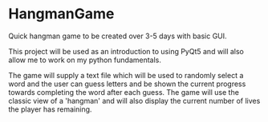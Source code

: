 # HangmanGame
Quick hangman game to be created over 3-5 days with basic GUI.

This project will be used as an introduction to using PyQt5 and will also allow me to
work on my python fundamentals.

The game will supply a text file which will be used to randomly select a word and the user
can guess letters and be shown the current progress towards completing the word after each
guess. The game will use the classic view of a 'hangman' and will also display the 
current number of lives the player has remaining. 
